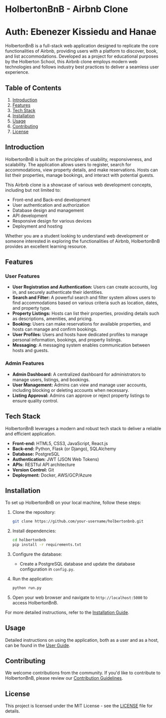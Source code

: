 # HolbertonBnB - Airbnb Clone

# Auth: Ebenezer Kissiedu and Hanae

HolbertonBnB is a full-stack web application designed to replicate the core functionalities of Airbnb, providing users with a platform to discover, book, and list accommodations. Developed as a project for educational purposes by the Holberton School, this Airbnb clone employs modern web technologies and follows industry best practices to deliver a seamless user experience.

## Table of Contents

1. [Introduction](#introduction)
2. [Features](#features)
3. [Tech Stack](#tech-stack)
4. [Installation](#installation)
5. [Usage](#usage)
6. [Contributing](#contributing)
7. [License](#license)

## Introduction

HolbertonBnB is built on the principles of usability, responsiveness, and scalability. The application allows users to register, search for accommodations, view property details, and make reservations. Hosts can list their properties, manage bookings, and interact with potential guests.

This Airbnb clone is a showcase of various web development concepts, including but not limited to:

- Front-end and Back-end development
- User authentication and authorization
- Database design and management
- API development
- Responsive design for various devices
- Deployment and hosting

Whether you are a student looking to understand web development or someone interested in exploring the functionalities of Airbnb, HolbertonBnB provides an excellent learning resource.

## Features

### User Features

- **User Registration and Authentication:** Users can create accounts, log in, and securely authenticate their identities.
- **Search and Filter:** A powerful search and filter system allows users to find accommodations based on various criteria such as location, dates, and property type.
- **Property Listings:** Hosts can list their properties, providing details such as descriptions, amenities, and pricing.
- **Booking:** Users can make reservations for available properties, and hosts can manage and confirm bookings.
- **User Profiles:** Users and hosts have dedicated profiles to manage personal information, bookings, and property listings.
- **Messaging:** A messaging system enables communication between hosts and guests.

### Admin Features

- **Admin Dashboard:** A centralized dashboard for administrators to manage users, listings, and bookings.
- **User Management:** Admins can view and manage user accounts, including blocking or deleting accounts when necessary.
- **Listing Approval:** Admins can approve or reject property listings to ensure quality control.

## Tech Stack

HolbertonBnB leverages a modern and robust tech stack to deliver a reliable and efficient application.

- **Front-end:** HTML5, CSS3, JavaScript, React.js
- **Back-end:** Python, Flask (or Django), SQLAlchemy
- **Database:** PostgreSQL
- **Authentication:** JWT (JSON Web Tokens)
- **APIs:** RESTful API architecture
- **Version Control:** Git
- **Deployment:** Docker, AWS/GCP/Azure

## Installation

To set up HolbertonBnB on your local machine, follow these steps:

1. Clone the repository:

   ```bash
   git clone https://github.com/your-username/holbertonbnb.git
   ```

2. Install dependencies:

   ```bash
   cd holbertonbnb
   pip install -r requirements.txt
   ```

3. Configure the database:

   - Create a PostgreSQL database and update the database configuration in `config.py`.

4. Run the application:

   ```bash
   python run.py
   ```

5. Open your web browser and navigate to `http://localhost:5000` to access HolbertonBnB.

For more detailed instructions, refer to the [Installation Guide](docs/installation.md).

## Usage

Detailed instructions on using the application, both as a user and as a host, can be found in the [User Guide](docs/user_guide.md).

## Contributing

We welcome contributions from the community. If you'd like to contribute to HolbertonBnB, please review our [Contribution Guidelines](CONTRIBUTING.md).

## License

This project is licensed under the MIT License - see the [LICENSE](LICENSE) file for details.

